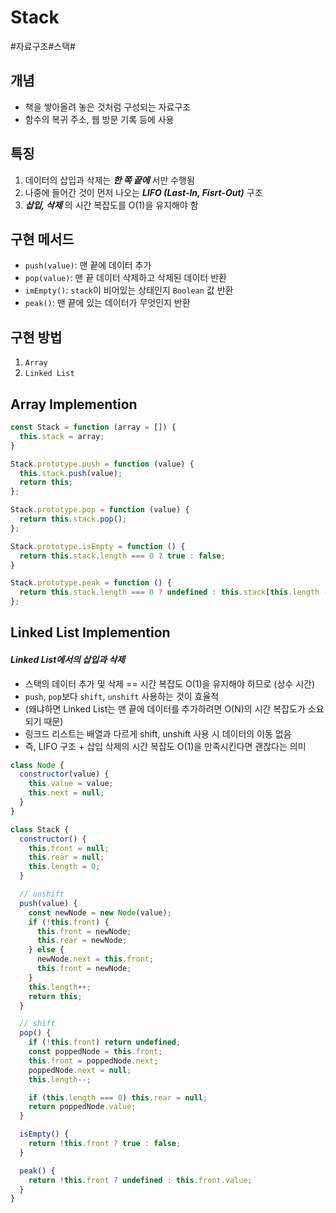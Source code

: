 # Stack

#자료구조#스택#

## 개념
- 책을 쌓아올려 놓은 것처럼 구성되는 자료구조
- 함수의 복귀 주소, 웹 방문 기록 등에 사용

## 특징
1. 데이터의 삽입과 삭제는 **_한 쪽 끝에_** 서만 수행됨
2. 나중에 들어간 것이 먼저 나오는 **_LIFO (Last-In, Fisrt-Out)_** 구조
3. **_삽입, 삭제_** 의 시간 복잡도를 O(1)을 유지해야 함

## 구현 메서드
- `push(value)`: 맨 끝에 데이터 추가
- `pop(value)`: 맨 끝 데이터 삭제하고 삭제된 데이터 반환
- `imEmpty()`: `stack`이 비어있는 상태인지 `Boolean` 값 반환
- `peak()`: 맨 끝에 있는 데이터가 무엇인지 반환

## 구현 방법
1. `Array`
2. `Linked List`

## Array Implemention
```js
const Stack = function (array = []) {
  this.stack = array;
}

Stack.prototype.push = function (value) {
  this.stack.push(value);
  return this;
};

Stack.prototype.pop = function (value) {
  return this.stack.pop();
};

Stack.prototype.isEmpty = function () {
  return this.stack.length === 0 ? true : false;
}

Stack.prototype.peak = function () {
  return this.stack.length === 0 ? undefined : this.stack[this.length - 1]
};
```
  
## Linked List Implemention

#### **_Linked List에서의 삽입과 삭제_**
- 스택의 데이터 추가 및 삭제 == 시간 복잡도 O(1)을 유지해야 하므로 (상수 시간)
- `push`, `pop`보다 `shift`, `unshift` 사용하는 것이 효율적
- (왜냐하면 Linked List는 맨 끝에 데이터를 추가하려면 O(N)의 시간 복잡도가 소요되기 때문)
- 링크드 리스트는 배열과 다르게 shift, unshift 사용 시 데이터의 이동 없음
- 즉, LIFO 구조 + 삽입 삭제의 시간 복잡도 O(1)을 만족시킨다면 괜찮다는 의미

```js
class Node {
  constructor(value) {
    this.value = value;
    this.next = null;
  }
}

class Stack {
  constructor() {
    this.front = null;
    this.rear = null;
    this.length = 0;
  }

  // unshift
  push(value) {
    const newNode = new Node(value);
    if (!this.front) {
      this.front = newNode;
      this.rear = newNode;
    } else {
      newNode.next = this.front;
      this.front = newNode;
    }
    this.length++;
    return this;
  }

  // shift
  pop() {
    if (!this.front) return undefined;
    const poppedNode = this.front;
    this.front = poppedNode.next;
    poppedNode.next = null;
    this.length--;

    if (this.length === 0) this.rear = null;
    return poppedNode.value;
  }

  isEmpty() {
    return !this.front ? true : false;
  }

  peak() {
    return !this.front ? undefined : this.front.value;
  }
}
```
